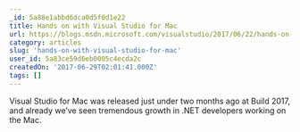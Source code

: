 ```yaml
---
_id: 5a88e1abbd6dca0d5f0d1e22
title: Hands on with Visual Studio for Mac
url: https://blogs.msdn.microsoft.com/visualstudio/2017/06/22/hands-on-with-visual-studio-for-mac/
category: articles
slug: 'hands-on-with-visual-studio-for-mac'
user_id: 5a83ce59d6eb0005c4ecda2c
createdOn: '2017-06-29T02:01:41.000Z'
tags: []
---
```


Visual Studio for Mac was released just under two months ago at Build 2017, and already we’ve seen tremendous growth in .NET developers working on the Mac.
